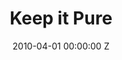 ---
title: Keep it Pure
image: "/uploads/keep-it-pure.jpg"
brand: Steinlager
agency: Publicis
production-company: Radical Media
date: 2010-04-01 00:00:00 Z
director: Christopher Riggert
with:
imdb:
video: 281647225
layout: project
is-in-production: 
---